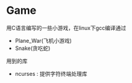 # Game

用C语言编写的一些小游戏，在linux下gcc编译通过

- Plane_War(飞机小游戏)
- Snake(贪吃蛇)

用到的库

- ncurses : 提供字符终端处理库






